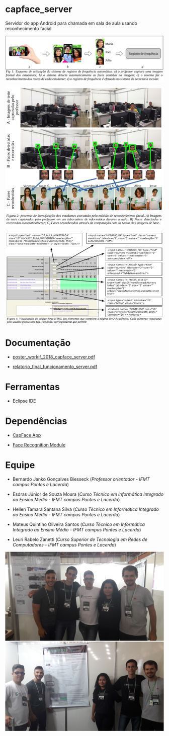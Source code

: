 # capface_server
Servidor do app Android para chamada em sala de aula usando reconhecimento facial

![capface_esquema_geral.png](https://github.com/biesseck/capface_server/blob/main/doc/capface_esquema_geral.png?raw=true)

![processo_geral_reconhecimento.png](https://github.com/biesseck/capface_server/blob/main/doc/processo_geral_reconhecimento.png?raw=true)

![lancamento_frequencia_q-academico.png](https://github.com/biesseck/capface_server/blob/main/doc/lancamento_frequencia_q-academico.png?raw=true)


# Documentação
* [poster_workif_2018_capface_server.pdf](https://github.com/biesseck/capface_android_app/blob/main/doc/poster_workif_2018_capface_server.pdf)

* [relatorio_final_funcionamento_server.pdf](https://github.com/biesseck/capface_android_app/blob/main/doc/relatorio_final_funcionamento_server.pdf)


# Ferramentas
* Eclipse IDE

# Dependências
* [CapFace App](https://github.com/biesseck/capface_android_app)

* [Face Recognition Module](https://github.com/biesseck/capface_face_recognition_module)

# Equipe
* Bernardo Janko Gonçalves Biesseck (_Professor orientador - IFMT campus Pontes e Lacerda_)

* Esdras Júnior de Souza Moura (_Curso Técnico em Informática Integrado ao Ensino Médio - IFMT campus Pontes e Lacerda_)

* Hellen Tamara Santana Silva (_Curso Técnico em Informática Integrado ao Ensino Médio - IFMT campus Pontes e Lacerda_)

* Mateus Quintino Oliveira Santos (_Curso Técnico em Informática Integrado ao Ensino Médio - IFMT campus Pontes e Lacerda_)

* Leuri Rabelo Zanetti (_Curso Superior de Tecnologia em Redes de Computadores - IFMT campus Pontes e Lacerda_)

![team_image1](https://github.com/biesseck/capface_server/blob/main/doc/equipe1.jpg?raw=true)
![team_image2](https://github.com/biesseck/capface_server/blob/main/doc/equipe2.jpg?raw=true)
